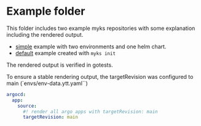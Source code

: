 # Example folder

This folder includes two example myks repositories with some explanation including the rendered output.

- [simple](simple/readme.md) example with two environments and one helm chart.
- [default](default/readme.md) example created with `myks init`

The rendered output is verified in gotests.

To ensure a stable rendering output, the targetRevision was configured to main (`envs/env-data.ytt.yaml``)

```yaml
argocd:
  app:
    source:
      #! render all argo apps with targetRevision: main
      targetRevision: main
```